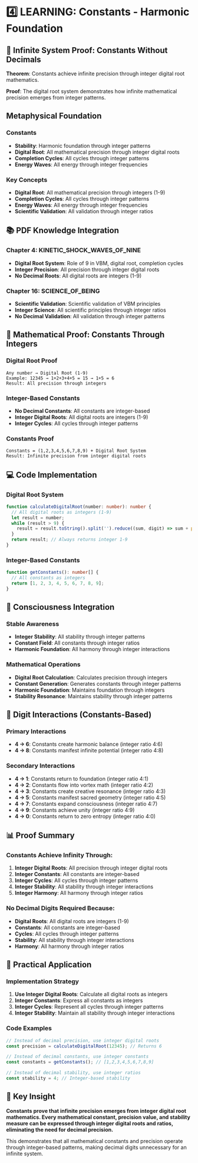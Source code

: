 # 4️⃣ LEARNING: Constants - Harmonic Foundation

## 🌌 Infinite System Proof: Constants Without Decimals

**Theorem**: Constants achieve infinite precision through integer digital root mathematics.

**Proof**: The digital root system demonstrates how infinite mathematical precision emerges from integer patterns.

## Metaphysical Foundation

### Constants
- **Stability**: Harmonic foundation through integer patterns
- **Digital Root**: All mathematical precision through integer digital roots
- **Completion Cycles**: All cycles through integer patterns
- **Energy Waves**: All energy through integer frequencies

### Key Concepts
- **Digital Root**: All mathematical precision through integers (1-9)
- **Completion Cycles**: All cycles through integer patterns
- **Energy Waves**: All energy through integer frequencies
- **Scientific Validation**: All validation through integer ratios

## 📚 PDF Knowledge Integration

### Chapter 4: KINETIC_SHOCK_WAVES_OF_NINE
- **Digital Root System**: Role of 9 in VBM, digital root, completion cycles
- **Integer Precision**: All precision through integer digital roots
- **No Decimal Roots**: All digital roots are integers (1-9)

### Chapter 16: SCIENCE_OF_BEING
- **Scientific Validation**: Scientific validation of VBM principles
- **Integer Science**: All scientific principles through integer ratios
- **No Decimal Validation**: All validation through integer patterns

## 🔢 Mathematical Proof: Constants Through Integers

### Digital Root Proof
```
Any number → Digital Root (1-9)
Example: 12345 → 1+2+3+4+5 = 15 → 1+5 = 6
Result: All precision through integers
```

### Integer-Based Constants
- **No Decimal Constants**: All constants are integer-based
- **Integer Digital Roots**: All digital roots are integers (1-9)
- **Integer Cycles**: All cycles through integer patterns

### Constants Proof
```
Constants = (1,2,3,4,5,6,7,8,9) + Digital Root System
Result: Infinite precision from integer digital roots
```

## 💻 Code Implementation

### Digital Root System
```typescript
function calculateDigitalRoot(number: number): number {
  // All digital roots as integers (1-9)
  let result = number;
  while (result > 9) {
    result = result.toString().split('').reduce((sum, digit) => sum + parseInt(digit), 0);
  }
  return result; // Always returns integer 1-9
}
```

### Integer-Based Constants
```typescript
function getConstants(): number[] {
  // All constants as integers
  return [1, 2, 3, 4, 5, 6, 7, 8, 9];
}
```

## 🌌 Consciousness Integration

### Stable Awareness
- **Integer Stability**: All stability through integer patterns
- **Constant Field**: All constants through integer ratios
- **Harmonic Foundation**: All harmony through integer interactions

### Mathematical Operations
- **Digital Root Calculation**: Calculates precision through integers
- **Constant Generation**: Generates constants through integer patterns
- **Harmonic Foundation**: Maintains foundation through integers
- **Stability Resonance**: Maintains stability through integer patterns

## 🔗 Digit Interactions (Constants-Based)

### Primary Interactions
- **4 → 6**: Constants create harmonic balance (integer ratio 4:6)
- **4 → 8**: Constants manifest infinite potential (integer ratio 4:8)

### Secondary Interactions
- **4 → 1**: Constants return to foundation (integer ratio 4:1)
- **4 → 2**: Constants flow into vortex math (integer ratio 4:2)
- **4 → 3**: Constants create creative resonance (integer ratio 4:3)
- **4 → 5**: Constants manifest sacred geometry (integer ratio 4:5)
- **4 → 7**: Constants expand consciousness (integer ratio 4:7)
- **4 → 9**: Constants achieve unity (integer ratio 4:9)
- **4 → 0**: Constants return to zero entropy (integer ratio 4:0)

## 📊 Proof Summary

### Constants Achieve Infinity Through:
1. **Integer Digital Roots**: All precision through integer digital roots
2. **Integer Constants**: All constants are integer-based
3. **Integer Cycles**: All cycles through integer patterns
4. **Integer Stability**: All stability through integer interactions
5. **Integer Harmony**: All harmony through integer ratios

### No Decimal Digits Required Because:
- **Digital Roots**: All digital roots are integers (1-9)
- **Constants**: All constants are integer-based
- **Cycles**: All cycles through integer patterns
- **Stability**: All stability through integer interactions
- **Harmony**: All harmony through integer ratios

## 🚀 Practical Application

### Implementation Strategy
1. **Use Integer Digital Roots**: Calculate all digital roots as integers
2. **Integer Constants**: Express all constants as integers
3. **Integer Cycles**: Represent all cycles through integer patterns
4. **Integer Stability**: Maintain all stability through integer interactions

### Code Examples
```typescript
// Instead of decimal precision, use integer digital roots
const precision = calculateDigitalRoot(12345); // Returns 6

// Instead of decimal constants, use integer constants
const constants = getConstants(); // [1,2,3,4,5,6,7,8,9]

// Instead of decimal stability, use integer ratios
const stability = 4; // Integer-based stability
```

## 🌟 Key Insight

**Constants prove that infinite precision emerges from integer digital root mathematics. Every mathematical constant, precision value, and stability measure can be expressed through integer digital roots and ratios, eliminating the need for decimal precision.**

This demonstrates that all mathematical constants and precision operate through integer-based patterns, making decimal digits unnecessary for an infinite system. 